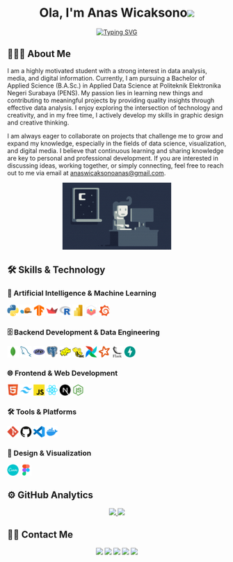 <h1 align="center">Ola, I'm Anas Wicaksono<img src="https://media.giphy.com/media/hvRJCLFzcasrR4ia7z/giphy.gif" width="35"></h1>
<p align="center">
 <a href="https://git.io/typing-svg"><img src="https://readme-typing-svg.demolab.com?font=JetBrains+Mono&pause=1000&color=00FFFF&center=true&vCenter=true&width=435&lines=Data+Sciences+%7C+AI+%7C+ML+Enthusiast;Graphic+Designer;PENS...+JOSSS!!!" alt="Typing SVG" /></a>
</p>

## 👨🏻‍💻 About Me

I am a highly motivated student with a strong interest in data analysis, media, and digital information. Currently, I am pursuing a Bachelor of Applied Science (B.A.Sc.) in Applied Data Science at Politeknik Elektronika Negeri Surabaya (PENS). My passion lies in learning new things and contributing to meaningful projects by providing quality insights through effective data analysis. I enjoy exploring the intersection of technology and creativity, and in my free time, I actively develop my skills in graphic design and creative thinking.

I am always eager to collaborate on projects that challenge me to grow and expand my knowledge, especially in the fields of data science, visualization, and digital media. I believe that continuous learning and sharing knowledge are key to personal and professional development. If you are interested in discussing ideas, working together, or simply connecting, feel free to reach out to me via email at anaswicaksonoanas@gmail.com.


<p align="center">
  <img alt="Night Coding" src="https://raw.githubusercontent.com/AVS1508/AVS1508/master/assets/Night-Coding.gif" width="250"/>
</p>

## 🛠 Skills & Technology

### 🤖 Artificial Intelligence & Machine Learning
<code><a href="https://www.python.org/" target="_blank"><img src="assets/Python_logo_(icon_only).svg" width="26px" alt="Python"></a></code>
<code><a href="https://scikit-learn.org/" target="_blank"><img src="assets/scikit-learn.png" width="26px" alt="scikit-learn"></a></code>
<code><a href="https://www.tensorflow.org/" target="_blank"><img src="assets/TensorFlow.png" width="26px" alt="TensorFlow"></a></code>
<code><a href="https://streamlit.io/" target="_blank"><img src="assets/Streamlit.png" width="26px" alt="Streamlit"></a></code>
<code><a href="https://www.r-project.org/" target="_blank"><img src="assets/R-Lang--Streamline-Svg-Logos.png" width="26px" alt="R"></a></code>
<code><a href="https://www.microsoft.com/en-us/power-platform/products/power-bi" target="_blank"><img src="assets/power-bi-icon.png" width="26px" alt="Power BI"></a></code>
<code><a href="https://www.chartjs.org/" target="_blank"><img src="assets/Chartjs--Streamline-Svg-Logos (3).png" width="26px" alt="Chart.js"></a></code>
<code><a href="https://grafana.com/" target="_blank"><img src="assets/Grafana--Streamline-Svg-Logos (1).png" width="26px" alt="Grafana"></a></code>

### 🗄️ Backend Development & Data Engineering
<code><a href="https://www.mongodb.com/" target="_blank"><img src="assets/MongoDB.png" width="26px" alt="MongoDB"></a></code>
<code><a href="https://www.mysql.com/" target="_blank"><img src="assets/MySQL.png" width="26px" alt="MySQL"></a></code>
<code><a href="https://www.php.net/" target="_blank"><img src="assets/PHP.png" width="26px" alt="PHP"></a></code>
<code><a href="https://www.postgresql.org/" target="_blank"><img src="assets/PostgresSQL.png" width="26px" alt="PostgreSQL"></a></code>
<code><a href="https://hadoop.apache.org/" target="_blank"><img src="assets/Hadoop--Streamline-Svg-Logos.png" width="26px" alt="Hadoop"></a></code>
<code><a href="https://hive.apache.org/" target="_blank"><img src="assets/512px-Apache_Hive_logo.svg.png" width="26px" alt="Apache Hive"></a></code>
<code><a href="https://airflow.apache.org/" target="_blank"><img src="assets/Airflow-Icon--Streamline-Svg-Logos.png" width="26px" alt="Apache Airflow"></a></code>
<code><a href="https://spark.apache.org/" target="_blank"><img src="assets/Apache Spark.png" width="26px" alt="Apache Spark"></a></code>
<code><a href="https://flask.palletsprojects.com/" target="_blank"><img src="assets/Flask--Streamline-Svg-Logos.png" width="26px" alt="Flask"></a></code>
<code><a href="https://fastapi.tiangolo.com/" target="_blank"><img src="assets/Fastapi-Icon--Streamline-Svg-Logos.png" width="26px" alt="FastAPI"></a></code>

### 🌐 Frontend & Web Development
<code><a href="https://html.spec.whatwg.org/" target="_blank"><img src="assets/html-icon.png" width="26px" alt="HTML"></a></code>
<code><a href="https://tailwindcss.com/" target="_blank"><img src="assets/Tailwind CSS.png" width="26px" alt="Tailwind CSS"></a></code>
<code><a href="https://developer.mozilla.org/en-US/docs/Web/JavaScript" target="_blank"><img src="assets/Javascript--Streamline-Svg-Logos.png" width="26px" alt="JavaScript"></a></code>
<code><a href="https://react.dev/" target="_blank"><img src="assets/React--Streamline-Svg-Logos.png" width="26px" alt="React.js"></a></code>
<code><a href="https://nextjs.org/" target="_blank"><img src="assets/Nextjs-Icon--Streamline-Svg-Logos.png" width="26px" alt="Next.js"></a></code>
<code><a href="https://nodejs.org/" target="_blank"><img src="assets/Nodejs-Icon--Streamline-Svg-Logos.png" width="26px" alt="Node.js"></a></code>

### 🛠️ Tools & Platforms
<code><a href="https://git-scm.com/" target="_blank"><img src="assets/Git-Icon--Streamline-Svg-Logos.png" width="26px" alt="Git"></a></code>
<code><a href="https://github.com/nasswcksn" target="_blank"><img src="assets/Github-Icon--Streamline-Svg-Logos.png" width="26px" alt="GitHub"></a></code>
<code><a href="https://code.visualstudio.com/" target="_blank"><img src="assets/visual-studio-code-icon.png" width="26px" alt="Visual Studio Code"></a></code>
<code><a href="https://www.docker.com/" target="_blank"><img src="assets/Docker-Icon--Streamline-Svg-Logos.png" width="26px" alt="Visual Studio Code"></a></code>


### 🎨 Design & Visualization
<code><a href="https://www.canva.com/" target="_blank"><img src="assets/Canva.png" width="26px" alt="Canva"></a></code>
<code><a href="https://www.figma.com/" target="_blank"><img src="assets/Figma--Streamline-Svg-Logos.png" width="26px" alt="Figma"></a></code>

## ⚙️ GitHub Analytics
<p align="center">
<a href="https://github.com/nasswcksn">
<img height="180em" src="https://github-readme-stats-eight-theta.vercel.app/api?username=nasswcksn&show_icons=true&theme=algolia&include_all_commits=true&count_private=true"/>
<img height="180em" src="https://github-readme-stats-eight-theta.vercel.app/api/top-langs/?username=nasswcksn&layout=compact&langs_count=8&theme=algolia"/>
</a>
</p>

## 🤝🏻 Contact Me
<p align="center">
<a href="mailto:anaswicaksonoanas@gmail.com"><img src="https://img.shields.io/badge/-anaswicaksonoanas@gmail.com-D14836?style=flat&logo=Gmail&logoColor=white"/></a>
<a href="https://www.linkedin.com/in/anas-wicaksono-690ba2365"><img src="https://img.shields.io/badge/-Anas%20Wicaksono-0077B5?style=flat&logo=Linkedin&logoColor=white"/></a>
<a href="https://instagram.com/nasswcksn"><img src="https://img.shields.io/badge/-@nasswcksn-E4405F?style=flat&logo=Instagram&logoColor=white"/></a>
<a href="https://wa.me/6281235618385"><img src="https://img.shields.io/badge/-Contact%20Me-25D366?style=flat&logo=WhatsApp&logoColor=white"/></a>
<a href="https://www.tiktok.com/@taskresek03"><img src="https://img.shields.io/badge/-@taskresek03-000000?style=flat&logo=TikTok&logoColor=white"/></a>
</p>
